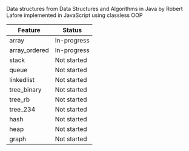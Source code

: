 Data structures from Data Structures and Algorithms in Java by Robert Lafore implemented in JavaScript using classless OOP

| Feature          | Status      |
|------------------|-------------|
| array            | In-progress |
| array_ordered    | In-progress |
| stack            | Not started |
| queue            | Not started |
| linkedlist       | Not started |
| tree_binary      | Not started |
| tree_rb          | Not started |
| tree_234         | Not started |
| hash             | Not started |
| heap             | Not started |
| graph            | Not started |
